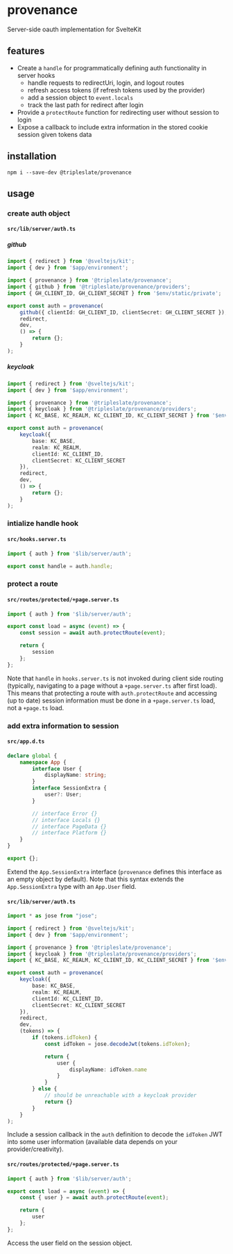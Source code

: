 # provenance

Server-side oauth implementation for SvelteKit

## features

- Create a `handle` for programmatically defining auth functionality in server hooks
  - handle requests to redirectUri, login, and logout routes
  - refresh access tokens (if refresh tokens used by the provider)
  - add a session object to `event.locals`
  - track the last path for redirect after login
- Provide a `protectRoute` function for redirecting user without session to login
- Expose a callback to include extra information in the stored cookie session given tokens data

## installation

`npm i --save-dev @tripleslate/provenance`

## usage

### create auth object

#### `src/lib/server/auth.ts`

##### github

```ts title="src/lib/server/auth.ts"
import { redirect } from '@sveltejs/kit';
import { dev } from '$app/environment';

import { provenance } from '@tripleslate/provenance';
import { github } from '@tripleslate/provenance/providers';
import { GH_CLIENT_ID, GH_CLIENT_SECRET } from '$env/static/private';

export const auth = provenance(
	github({ clientId: GH_CLIENT_ID, clientSecret: GH_CLIENT_SECRET }),
	redirect,
	dev,
	() => {
		return {};
	}
);
```

##### keycloak

```ts title="src/lib/server/auth.ts"
import { redirect } from '@sveltejs/kit';
import { dev } from '$app/environment';

import { provenance } from '@tripleslate/provenance';
import { keycloak } from '@tripleslate/provenance/providers';
import { KC_BASE, KC_REALM, KC_CLIENT_ID, KC_CLIENT_SECRET } from '$env/static/private';

export const auth = provenance(
	keycloak({
		base: KC_BASE,
		realm: KC_REALM,
		clientId: KC_CLIENT_ID,
		clientSecret: KC_CLIENT_SECRET
	}),
	redirect,
	dev,
	() => {
		return {};
	}
);
```

### intialize handle hook

#### `src/hooks.server.ts`

```ts title="hooks.server.ts"
import { auth } from '$lib/server/auth';

export const handle = auth.handle;
```

### protect a route

#### `src/routes/protected/+page.server.ts`

```ts title="src/routes/protected/+page.server.ts"
import { auth } from '$lib/server/auth';

export const load = async (event) => {
	const session = await auth.protectRoute(event);

	return {
		session
	};
};
```

Note that `handle` in `hooks.server.ts` is not invoked during client side routing (typically, navigating to a page without a `+page.server.ts` after first load). This means that protecting a route with `auth.protectRoute` and accessing (up to date) session information must be done in a `+page.server.ts` load, not a `+page.ts` load.

### add extra information to session

#### `src/app.d.ts`

```ts title="src/app.d.ts"
declare global {
	namespace App {
		interface User {
			displayName: string;
		}
		interface SessionExtra {
			user?: User;
		}

		// interface Error {}
		// interface Locals {}
		// interface PageData {}
		// interface Platform {}
	}
}

export {};
```

Extend the `App.SessionExtra` interface (`provenance` defines this interface as an empty object by default).
Note that this syntax extends the `App.SessionExtra` type with an `App.User` field.

#### `src/lib/server/auth.ts`

```ts title="src/lib/server/auth.ts"
import * as jose from "jose";

import { redirect } from '@sveltejs/kit';
import { dev } from '$app/environment';

import { provenance } from '@tripleslate/provenance';
import { keycloak } from '@tripleslate/provenance/providers';
import { KC_BASE, KC_REALM, KC_CLIENT_ID, KC_CLIENT_SECRET } from '$env/static/private';

export const auth = provenance(
	keycloak({
		base: KC_BASE,
		realm: KC_REALM,
		clientId: KC_CLIENT_ID,
		clientSecret: KC_CLIENT_SECRET
	}),
	redirect,
	dev,
	(tokens) => {
		if (tokens.idToken) {
			const idToken = jose.decodeJwt(tokens.idToken);

			return {
				user {
					displayName: idToken.name
				}
			}
		} else {
			// should be unreachable with a keycloak provider
			return {}
		}
	}
);
```

Include a session callback in the `auth` definition to decode the `idToken` JWT into some user information (available data depends on your provider/creativity).

#### `src/routes/protected/+page.server.ts`

```ts title="src/routes/protected/+page.server.ts"
import { auth } from '$lib/server/auth';

export const load = async (event) => {
	const { user } = await auth.protectRoute(event);

	return {
		user
	};
};
```

Access the user field on the session object.
